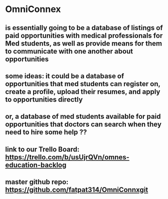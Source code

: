 # OmniConnex #

## is essentially going to be a database of listings of paid opportunities with medical professionals for Med students, as well as provide means for them to communicate with one another about opportunities

## some ideas: it could be a database of opportunities that med students can register on, create a profile, upload their resumes, and apply to opportunities directly

## or, a database of med students available for paid opportunities that doctors can search when they need to hire some help ??

## link to our Trello Board: https://trello.com/b/usUjrQVn/omnes-education-backlog

## master github repo: https://github.com/fatpat314/OmniConnxgit 

